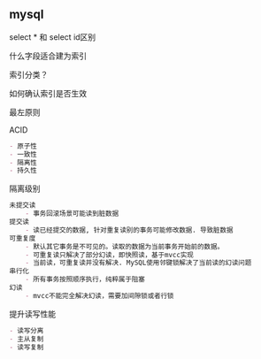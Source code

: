## mysql

select * 和 select id区别

什么字段适合建为索引

索引分类？

如何确认索引是否生效

最左原则

ACID

```markdown
- 原子性
- 一致性
- 隔离性
- 持久性
```

隔离级别

```markdown
未提交读 
    - 事务回滚场景可能读到脏数据
提交读 
    - 读已经提交的数据, 针对重复读别的事务可能修改数据. 导致脏数据
可重复度  
    - 默认其它事务是不可见的。读取的数据为当前事务开始前的数据。
    - 可重复读只解决了部分幻读，即快照读，基于mvcc实现
    - 当前读，可重复读并没有解决. MySQL使用邻键锁解决了当前读的幻读问题
串行化 
    - 所有事务按照顺序执行，纯粹属于阻塞
幻读
	- mvcc不能完全解决幻读，需要加间隙锁或者行锁
```

提升读写性能

```markdown
- 读写分离
- 主从复制
- 读写复制
```

